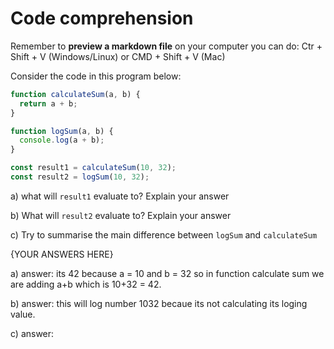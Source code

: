 # Code comprehension

Remember to **preview a markdown file** on your computer you can do:
Ctr + Shift + V (Windows/Linux) or CMD + Shift + V (Mac)

Consider the code in this program below:

```js
function calculateSum(a, b) {
  return a + b;
}

function logSum(a, b) {
  console.log(a + b);
}

const result1 = calculateSum(10, 32);
const result2 = logSum(10, 32);
```

a) what will `result1` evaluate to? Explain your answer

b) What will `result2` evaluate to? Explain your answer


c) Try to summarise the main difference between `logSum` and `calculateSum`



{YOUR ANSWERS HERE}

a) answer: its 42 because a = 10 and b = 32 so in function calculate sum we are adding a+b which is 10+32 = 42.

b) answer: this will log number 1032 becaue its not calculating its loging value.

c) answer: 
